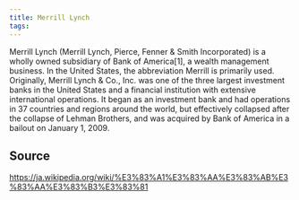 ```yaml
---
title: Merrill Lynch
tags: 
---
```


Merrill Lynch (Merrill Lynch, Pierce, Fenner & Smith Incorporated) is a wholly owned subsidiary of Bank of America[1], a wealth management business. In the United States, the abbreviation Merrill is primarily used. Originally, Merrill Lynch & Co., Inc. was one of the three largest investment banks in the United States and a financial institution with extensive international operations. It began as an investment bank and had operations in 37 countries and regions around the world, but effectively collapsed after the collapse of Lehman Brothers, and was acquired by Bank of America in a bailout on January 1, 2009.

## Source
https://ja.wikipedia.org/wiki/%E3%83%A1%E3%83%AA%E3%83%AB%E3%83%AA%E3%83%B3%E3%83%81